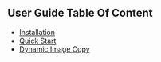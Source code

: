 ## User Guide Table Of Content
- [Installation](installation.md)
- [Quick Start](quick_start.md)
- [Dynamic Image Copy](image.md)